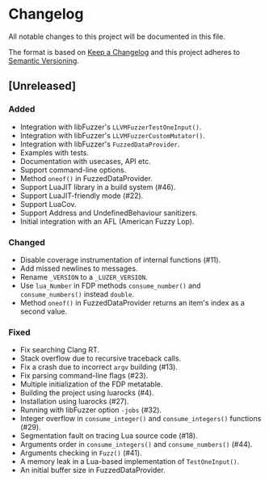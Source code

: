 # Changelog

All notable changes to this project will be documented in this file.

The format is based on [Keep a Changelog](https://keepachangelog.com/en/1.0.0/)
and this project adheres to [Semantic Versioning](https://semver.org/spec/v2.0.0.html).

## [Unreleased]

### Added

- Integration with libFuzzer's `LLVMFuzzerTestOneInput()`.
- Integration with libFuzzer's `LLVMFuzzerCustomMutator()`.
- Integration with libFuzzer's `FuzzedDataProvider`.
- Examples with tests.
- Documentation with usecases, API etc.
- Support command-line options.
- Method `oneof()` in FuzzedDataProvider.
- Support LuaJIT library in a build system (#46).
- Support LuaJIT-friendly mode (#22).
- Support LuaCov.
- Support Address and UndefinedBehaviour sanitizers.
- Initial integration with an AFL (American Fuzzy Lop).

### Changed

- Disable coverage instrumentation of internal functions (#11).
- Add missed newlines to messages.
- Rename `_VERSION` to a `_LUZER_VERSION`.
- Use `lua_Number` in FDP methods `consume_number()` and
  `consume_numbers()` instead `double`.
- Method `oneof()` in FuzzedDataProvider returns an item's index
  as a second value.

### Fixed

- Fix searching Clang RT.
- Stack overflow due to recursive traceback calls.
- Fix a crash due to incorrect `argv` building (#13).
- Fix parsing command-line flags (#23).
- Multiple initialization of the FDP metatable.
- Building the project using luarocks (#4).
- Installation using luarocks (#27).
- Running with libFuzzer option `-jobs` (#32).
- Integer overflow in `consume_integer()` and `consume_integers()`
  functions (#29).
- Segmentation fault on tracing Lua source code (#18).
- Arguments order in `consume_integers()` and `consume_numbers()` (#44).
- Arguments checking in `Fuzz()` (#41).
- A memory leak in a Lua-based implementation of `TestOneInput()`.
- An initial buffer size in FuzzedDataProvider.

